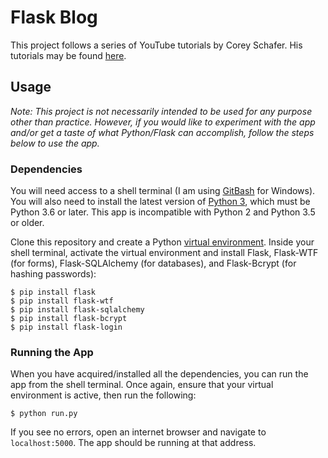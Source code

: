 # Flask Blog

This project follows a series of YouTube tutorials by Corey Schafer. His tutorials may be found [here](https://www.youtube.com/playlist?list=PL-osiE80TeTs4UjLw5MM6OjgkjFeUxCYH).

## Usage

_Note: This project is not necessarily intended to be used for any purpose other than practice. However, if you would like to experiment with the app and/or get a taste of what Python/Flask can accomplish, follow the steps below to use the app._

### Dependencies

You will need access to a shell terminal (I am using [GitBash](https://git-scm.com/downloads) for Windows). You will also need to install the latest version of [Python 3](https://www.python.org/downloads/), which must be Python 3.6 or later. This app is incompatible with Python 2 and Python 3.5 or older.

Clone this repository and create a Python [virtual environment](https://docs.python.org/3/library/venv.html). Inside your shell terminal, activate the virtual environment and install Flask, Flask-WTF (for forms), Flask-SQLAlchemy (for databases), and Flask-Bcrypt (for hashing passwords):

```
$ pip install flask
$ pip install flask-wtf
$ pip install flask-sqlalchemy
$ pip install flask-bcrypt
$ pip install flask-login
```

### Running the App

When you have acquired/installed all the dependencies, you can run the app from the shell terminal. Once again, ensure that your virtual environment is active, then run the following:

`$ python run.py`

If you see no errors, open an internet browser and navigate to `localhost:5000`. The app should be running at that address.
